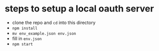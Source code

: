 # steps to setup a local oauth server

- clone the repo and `cd` into this directory
- `npm install`
- `mv env_example.json env.json`
- fill in `env.json`
- `npm start`